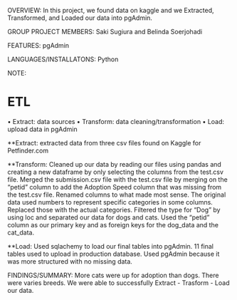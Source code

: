 OVERVIEW: In this project, we found data on kaggle and we Extracted, Transformed, and Loaded our data into pgAdmin.

GROUP PROJECT MEMBERS:
Saki Sugiura and Belinda Soerjohadi

FEATURES:
    pgAdmin

LANGUAGES/INSTALLATONS:
    Python

NOTE:
# ETL
•	Extract: data sources 
•	Transform: data cleaning/transformation
•	Load: upload data in pgAdmin

**Extract: extracted data from three csv files found on Kaggle for Petfinder.com

**Transform: Cleaned up our data by reading our files using pandas and creating a new dataframe by only selecting the columns from the test.csv file. Merged the submission.csv file with the test.csv file by merging on the “petid” column to add the Adoption Speed column that was missing from the test.csv file. Renamed columns to what made most sense. The original data used numbers to represent specific categories in some columns. Replaced those with the actual categories. Filtered the type for “Dog” by using loc and separated our data for dogs and cats. Used the “petid” column as our primary key and as foreign keys for the dog_data and the cat_data. 

**Load: Used sqlachemy to load our final tables into pgAdmin. 11 final tables used to upload in production database. Used pgAdmin because it was more structured with no missing data. 

FINDINGS/SUMMARY: More cats were up for adoption than dogs. There were varies breeds. We were able to successfully Extract - Trasform - Load our data.